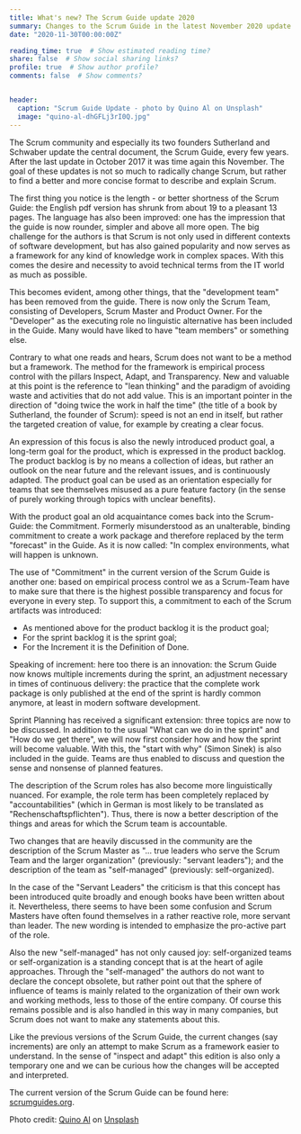 ```yaml
---
title: What's new? The Scrum Guide update 2020
summary: Changes to the Scrum Guide in the latest November 2020 update.
date: "2020-11-30T00:00:00Z"

reading_time: true  # Show estimated reading time?
share: false  # Show social sharing links?
profile: true  # Show author profile?
comments: false  # Show comments?


header:
  caption: "Scrum Guide Update - photo by Quino Al on Unsplash"
  image: "quino-al-dhGFLj3rI0Q.jpg"
---
```


The Scrum community and especially its two founders Sutherland and Schwaber update the central document, the Scrum Guide, every few years. After the last update in October 2017 it was time again this November. The goal of these updates is not so much to radically change Scrum, but rather to find a better and more concise format to describe and explain Scrum.

The first thing you notice is the length - or better shortness of the Scrum Guide: the English pdf version has shrunk from about 19 to a pleasant 13 pages. The language has also been improved: one has the impression that the guide is now rounder, simpler and above all more open. The big challenge for the authors is that Scrum is not only used in different contexts of software development, but has also gained popularity and now serves as a framework for any kind of knowledge work in complex spaces. With this comes the desire and necessity to avoid technical terms from the IT world as much as possible.

This becomes evident, among other things, that the "development team" has been removed from the guide. There is now only the Scrum Team, consisting of Developers, Scrum Master and Product Owner. For the "Developer" as the executing role no linguistic alternative has been included in the Guide. Many would have liked to have "team members" or something else.

Contrary to what one reads and hears, Scrum does not want to be a method but a framework. The method for the framework is empirical process control with the pillars Inspect, Adapt, and Transparency. New and valuable at this point is the reference to "lean thinking" and the paradigm of avoiding waste and activities that do not add value. This is an important pointer in the direction of "doing twice the work in half the time" (the title of a book by Sutherland, the founder of Scrum): speed is not an end in itself, but rather the targeted creation of value, for example by creating a clear focus.

An expression of this focus is also the newly introduced product goal, a long-term goal for the product, which is expressed in the product backlog. The product backlog is by no means a collection of ideas, but rather an outlook on the near future and the relevant issues, and is continuously adapted. The product goal can be used as an orientation especially for teams that see themselves misused as a pure feature factory (in the sense of purely working through topics with unclear benefits).

With the product goal an old acquaintance comes back into the Scrum-Guide: the Commitment. Formerly misunderstood as an unalterable, binding commitment to create a work package and therefore replaced by the term "forecast" in the Guide. As it is now called: "In complex environments, what will happen is unknown.

The use of "Commitment" in the current version of the Scrum Guide is another one: based on empirical process control we as a Scrum-Team have to make sure that there is the highest possible transparency and focus for everyone in every step. To support this, a commitment to each of the Scrum artifacts was introduced:

- As mentioned above for the product backlog it is the product goal;
- For the sprint backlog it is the sprint goal;
- For the Increment it is the Definition of Done.

Speaking of increment: here too there is an innovation: the Scrum Guide now knows multiple increments during the sprint, an adjustment necessary in times of continuous delivery: the practice that the complete work package is only published at the end of the sprint is hardly common anymore, at least in modern software development.

Sprint Planning has received a significant extension: three topics are now to be discussed. In addition to the usual "What can we do in the sprint" and "How do we get there", we will now first consider how and how the sprint will become valuable. With this, the "start with why" (Simon Sinek) is also included in the guide. Teams are thus enabled to discuss and question the sense and nonsense of planned features.

The description of the Scrum roles has also become more linguistically nuanced. For example, the role term has been completely replaced by "accountabilities" (which in German is most likely to be translated as "Rechenschaftspflichten"). Thus, there is now a better description of the things and areas for which the Scrum team is accountable.

Two changes that are heavily discussed in the community are the description of the Scrum Master as "... true leaders who serve the Scrum Team and the larger organization" (previously: "servant leaders"); and the description of the team as "self-managed" (previously: self-organized).

In the case of the "Servant Leaders" the criticism is that this concept has been introduced quite broadly and enough books have been written about it. Nevertheless, there seems to have been some confusion and Scrum Masters have often found themselves in a rather reactive role, more servant than leader. The new wording is intended to emphasize the pro-active part of the role.

Also the new "self-managed" has not only caused joy: self-organized teams or self-organization is a standing concept that is at the heart of agile approaches. Through the "self-managed" the authors do not want to declare the concept obsolete, but rather point out that the sphere of influence of teams is mainly related to the organization of their own work and working methods, less to those of the entire company. Of course this remains possible and is also handled in this way in many companies, but Scrum does not want to make any statements about this.

Like the previous versions of the Scrum Guide, the current changes (say increments) are only an attempt to make Scrum as a framework easier to understand. In the sense of "inspect and adapt" this edition is also only a temporary one and we can be curious how the changes will be accepted and interpreted.

The current version of the Scrum Guide can be found here: [scrumguides.org](https://scrumguides.org/).

Photo credit: [Quino Al](https://unsplash.com/@quinoal) on [Unsplash](https://unsplash.com)


